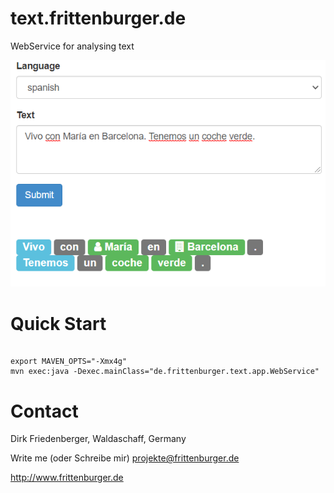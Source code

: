# text.frittenburger.de
WebService for analysing text

![text.frittenburger.de](webservice.png)

# Quick Start
<pre><code>
export MAVEN_OPTS="-Xmx4g"
mvn exec:java -Dexec.mainClass="de.frittenburger.text.app.WebService"
</code></pre>
# Contact
Dirk Friedenberger, Waldaschaff, Germany

Write me (oder Schreibe mir)
projekte@frittenburger.de

http://www.frittenburger.de 

